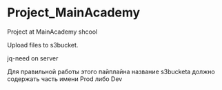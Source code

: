 # Project_MainAcademy
Project at MainAcademy shcool


Upload files to s3bucket.


jq-need on server

Для правильной работы этого пайплайна название s3bucketa  должно содержать часть имени Prod либо Dev

